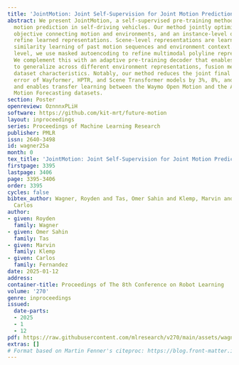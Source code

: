```yaml
---
title: 'JointMotion: Joint Self-Supervision for Joint Motion Prediction'
abstract: We present JointMotion, a self-supervised pre-training method for joint
  motion prediction in self-driving vehicles. Our method jointly optimizes a scene-level
  objective connecting motion and environments, and an instance-level objective to
  refine learned representations. Scene-level representations are learned via non-contrastive
  similarity learning of past motion sequences and environment context. At the instance
  level, we use masked autoencoding to refine multimodal polyline representations.
  We complement this with an adaptive pre-training decoder that enables JointMotion
  to generalize across different environment representations, fusion mechanisms, and
  dataset characteristics. Notably, our method reduces the joint final displacement
  error of Wayformer, HPTR, and Scene Transformer models by 3%, 8%, and 12%, respectively;
  and enables transfer learning between the Waymo Open Motion and the Argoverse 2
  Motion Forecasting datasets.
section: Poster
openreview: OznnnxPLiH
software: https://github.com/kit-mrt/future-motion
layout: inproceedings
series: Proceedings of Machine Learning Research
publisher: PMLR
issn: 2640-3498
id: wagner25a
month: 0
tex_title: 'JointMotion: Joint Self-Supervision for Joint Motion Prediction'
firstpage: 3395
lastpage: 3406
page: 3395-3406
order: 3395
cycles: false
bibtex_author: Wagner, Royden and Tas, Omer Sahin and Klemp, Marvin and Fernandez,
  Carlos
author:
- given: Royden
  family: Wagner
- given: Omer Sahin
  family: Tas
- given: Marvin
  family: Klemp
- given: Carlos
  family: Fernandez
date: 2025-01-12
address:
container-title: Proceedings of The 8th Conference on Robot Learning
volume: '270'
genre: inproceedings
issued:
  date-parts:
  - 2025
  - 1
  - 12
pdf: https://raw.githubusercontent.com/mlresearch/v270/main/assets/wagner25a/wagner25a.pdf
extras: []
# Format based on Martin Fenner's citeproc: https://blog.front-matter.io/posts/citeproc-yaml-for-bibliographies/
---
```

